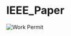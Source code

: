 # IEEE_Paper

![Work Permit](https://github.com/user-attachments/assets/5383106d-1240-45c0-9077-d11e2e22be71)
